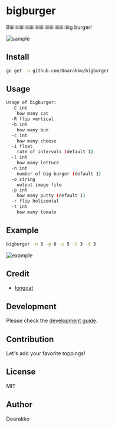 # bigburger

Biiiiiiiiiiiiiiiiiiiiiiiiiiiiiiiiiiiiiiiiiiiiiiiig burger!

![sample](./sample.gif)

## Install

```bash
go get -u github.com/Doarakko/bigburger
```

## Usage

```bash
Usage of bigburger:
  -C int
    how many cat
  -R flip vertical
  -b int
    how many bun
  -c int
    how many cheese
  -i float
    rate of intervals (default 1)
  -l int
    how many lettuce
  -n int
    number of big burger (default 1)
  -o string
    output image file
  -p int
    how many putty (default 1)
  -r flip holizontal
  -t int
    how many tomato
```

## Example

```bash
bigburger -n 3 -p 6 -c 5 -l 3 -t 3
```

![example](./sample2.gif)

## Credit

- [longcat](https://github.com/mattn/longcat)

## Development

Please check the [development guide](./DEVELOPMENT.md).

## Contribution

Let's add your favorite toppings!

## License

MIT

## Author

Doarakko

